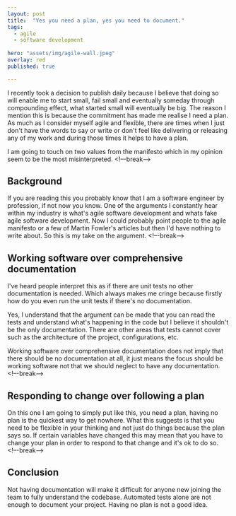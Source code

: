 ```yaml
---
layout: post
title:  "Yes you need a plan, yes you need to document."
tags:
  - agile
  - software development
  
hero: "assets/img/agile-wall.jpeg"
overlay: red
published: true

---
```

I recently took a decision to publish daily because I believe that doing so will enable me to start small, fail small and eventually someday through compounding effect, what started small will eventually be big. 
The reason I mention this is because the commitment has made me realise I need a plan. 
As much as I consider myself agile and flexible, there are times when I just don't have the words to say or write or don't feel like delivering or releasing any of my work and during those times it helps to have a plan.

I am going to touch on two values from the manifesto which in my opinion seem to be the most misinterpreted.
<!–-break-–>

## Background
 
If you are reading this you probably know that I am a software engineer by profession, if not now you know. 
One of the arguments I constantly hear within my industry is what's agile software development and whats fake agile software development. 
Now I could probably point people to the agile manifesto or a few of Martin Fowler's articles but then I'd have nothing to write about. 
So this is my take on the argument.
 <!–-break-–>
## Working software over comprehensive documentation
I've heard people interpret this as if there are unit tests no other documentation is needed. Which always makes me cringe because firstly how do you even run the unit tests if there's no documentation. 

Yes, I understand that the argument can be made that you can read the tests and understand what's happening in the code but I believe it shouldn't be the only documentation. There are other areas that tests cannot cover such as the architecture of the project, configurations, etc.

Working software over comprehensive documentation does not imply that there should be no documentation at all, it just means the focus should be working software not that we should neglect to have any documentation.
 <!–-break-–>
## Responding to change over following a plan
On this one I am going to simply put like this, you need a plan, having no plan is the quickest way to get nowhere. What this suggests is that you need to be flexible in your thinking and not just do things because the plan says so. If certain variables have changed this may mean that you have to change your plan in order to respond to that change and it's ok to do so. 
 <!–-break-–>
 
## Conclusion
Not having documentation will make it difficult for anyone new joining the team to fully understand the codebase. Automated tests alone are not enough to document your project.
Having no plan is not a good idea. 
  
  
  
  
